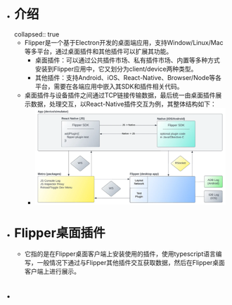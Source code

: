 - # 介绍
  collapsed:: true
	- Flipper是一个基于Electron开发的桌面端应用，支持Window/Linux/Mac等多平台，通过桌面插件和其他插件可以扩展其功能。
		- 桌面插件：可以通过公共插件市场、私有插件市场、内置等多种方式安装到Flipper应用中，它又划分为client/device两种类型。
		- 其他插件：支持Android、iOS、React-Native、Browser/Node等各平台，需要在各端应用中嵌入其SDK和插件相关代码。
	- 桌面插件与设备插件之间通过TCP链接传输数据，最后统一由桌面插件展示数据，处理交互，以React-Native插件交互为例，其整体结构如下：
		- ![image.png](../assets/image_1684428470935_0.png)
- # Flipper桌面插件
	- 它指的是在Flipper桌面客户端上安装使用的插件，使用typescript语言编写，一般情况下通过与Flipper其他插件交互获取数据，然后在Flipper桌面客户端上进行展示。
- #